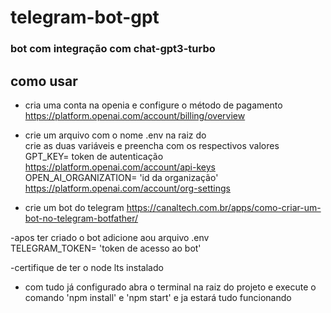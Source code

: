# telegram-bot-gpt

### bot com integração com chat-gpt3-turbo

## como usar

- cria uma conta na openia e configure o método de pagamento https://platform.openai.com/account/billing/overview <br>
- crie um arquivo com o nome .env na raiz do <br>
crie as duas variáveis e preencha com os respectivos valores <br>
GPT_KEY= token de autenticação https://platform.openai.com/account/api-keys <br>
OPEN_AI_ORGANIZATION= 'id da organização' https://platform.openai.com/account/org-settings

- crie um bot do telegram https://canaltech.com.br/apps/como-criar-um-bot-no-telegram-botfather/ <br>

-apos ter criado o bot adicione aou arquivo .env <br>
TELEGRAM_TOKEN= 'token de acesso ao bot'

-certifique de ter o node lts instalado

- com tudo já configurado abra o terminal na raiz do projeto e execute o comando 'npm install' e 'npm start' e ja estará tudo funcionando